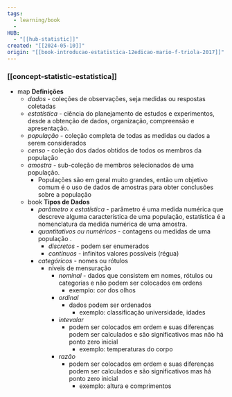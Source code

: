 ```yaml
---
tags:
  - learning/book
  - 
HUB:
  - "[[hub-statistic]]"
created: "[[2024-05-10]]"
origin: "[[book-introducao-estatistica-12edicao-mario-f-triola-2017]]"
---
```

### [[concept-statistic-estatistica]]


- map **Definições**
	- *dados* - coleções de observações, seja medidas ou respostas coletadas
	- *estatística* - ciência do planejamento de estudos e experimentos, desde a obtenção de dados, organização, compreensão e apresentação.
	- *população* - coleção completa de todas as medidas ou dados a serem considerados
	- *censo* - coleção dos dados obtidos de todos os membros da população
	- *amostra* - sub-coleção de membros selecionados de uma população.
		- Populações são em geral muito grandes, então um objetivo comum é o uso de dados de amostras para obter conclusões sobre a população
	- book **Tipos de Dados**
		- *parâmetro x estatística* - parâmetro é uma medida numérica que descreve alguma característica de uma população, estatística é a nomenclatura da medida numérica de uma amostra.
		- *quantitativos ou numéricos* - contagens ou medidas de uma população .
			- *discretos* - podem ser enumerados
			- *contínuos* - infinitos valores possíveis (régua)
		- *categóricos* - nomes ou rótulos
			- níveis de mensuração
				- *nominal* - dados que consistem em nomes, rótulos ou categorias e não podem ser colocados em ordens
					- exemplo: cor dos olhos
				- *ordinal*
					- dados podem ser ordenados
						- exemplo: classificação universidade, idades
				- *intevalar*
					- podem ser colocados em ordem e suas diferenças podem ser calculados e são significativos mas não há ponto zero inicial
						- exemplo: temperaturas do corpo
				- *razão*
					- podem ser colocados em ordem e suas diferenças podem ser calculados e são significativos mas há ponto zero inicial
						- exemplo: altura e comprimentos
